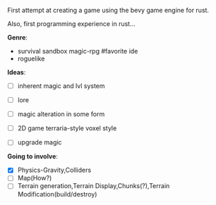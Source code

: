 First attempt at creating a game using the bevy game engine for rust.

Also, first programming experience in rust...

__Genre__:
- survival sandbox magic-rpg #favorite ide
- roguelike


__Ideas__:
- [ ] inherent magic and lvl system
- [ ] lore
- [ ] magic alteration in some form
- [ ] 2D game terraria-style voxel style
- [ ] upgrade magic


__Going to involve__:
- [x] Physics-Gravity,Colliders 
- [ ] Map(How?)
- [ ] Terrain generation,Terrain Display,Chunks(?),Terrain Modification(build/destroy)
